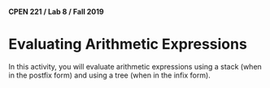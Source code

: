 **CPEN 221 / Lab 8 / Fall 2019**

Evaluating Arithmetic Expressions
===

In this activity, you will evaluate arithmetic expressions using a stack (when in the postfix form) and using a tree (when in the infix form).